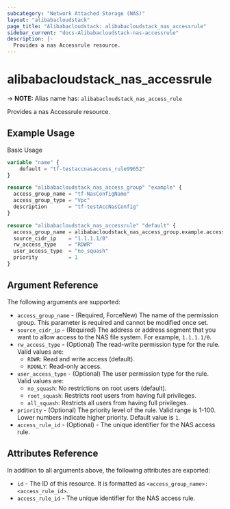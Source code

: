 ```yaml
---
subcategory: "Network Attached Storage (NAS)"
layout: "alibabacloudstack"
page_title: "Alibabacloudstack: alibabacloudstack_nas_accessrule"
sidebar_current: "docs-Alibabacloudstack-nas-accessrule"
description: |- 
  Provides a nas Accessrule resource.
---
```


# alibabacloudstack_nas_accessrule
-> **NOTE:** Alias name has: `alibabacloudstack_nas_access_rule`

Provides a nas Accessrule resource.

## Example Usage

Basic Usage

```terraform
variable "name" {
    default = "tf-testaccnasaccess_rule99652"
}

resource "alibabacloudstack_nas_access_group" "example" {
  access_group_name = "tf-NasConfigName"
  access_group_type = "Vpc"
  description       = "tf-testAccNasConfig"
}

resource "alibabacloudstack_nas_accessrule" "default" {
  access_group_name = alibabacloudstack_nas_access_group.example.access_group_name
  source_cidr_ip    = "1.1.1.1/0"
  rw_access_type    = "RDWR"
  user_access_type  = "no_squash"
  priority          = 1
}
```

## Argument Reference

The following arguments are supported:

* `access_group_name` - (Required, ForceNew) The name of the permission group. This parameter is required and cannot be modified once set.
* `source_cidr_ip` - (Required) The address or address segment that you want to allow access to the NAS file system. For example, `1.1.1.1/0`.
* `rw_access_type` - (Optional) The read-write permission type for the rule. Valid values are:
  * `RDWR`: Read and write access (default).
  * `RDONLY`: Read-only access.
* `user_access_type` - (Optional) The user permission type for the rule. Valid values are:
  * `no_squash`: No restrictions on root users (default).
  * `root_squash`: Restricts root users from having full privileges.
  * `all_squash`: Restricts all users from having full privileges.
* `priority` - (Optional) The priority level of the rule. Valid range is 1-100. Lower numbers indicate higher priority. Default value is `1`.
* `access_rule_id` - (Optional) - The unique identifier for the NAS access rule.

## Attributes Reference

In addition to all arguments above, the following attributes are exported:

* `id` - The ID of this resource. It is formatted as `<access_group_name>:<access_rule_id>`.
* `access_rule_id` - The unique identifier for the NAS access rule.
